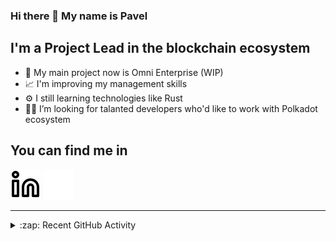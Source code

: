 ### Hi there 👋 My name is Pavel

## I'm a Project Lead in the blockchain ecosystem 

- 🚀 My main project now is Omni Enterprise (WIP)
- 📈 I'm improving my management skills
- ⚙️ I still learning technologies like Rust
- 🧑‍💻 I’m looking for talanted developers who'd like to work with Polkadot ecosystem

## You can find me in
[![website](./img/linkedin-light.svg)](https://www.linkedin.com/in/golovkinpl/)
[![website](./img/linkedin-dark.svg)](https://www.linkedin.com/in/golovkinpl/)

---

<details>
  <summary>:zap: Recent GitHub Activity</summary>
  
<!--START_SECTION:activity-->
1. 🎉 Merged PR [#585](https://github.com/novasamatech/metadata-portal/pull/585) in [novasamatech/metadata-portal](https://github.com/novasamatech/metadata-portal)
2. 🎉 Merged PR [#584](https://github.com/novasamatech/metadata-portal/pull/584) in [novasamatech/metadata-portal](https://github.com/novasamatech/metadata-portal)
3. 🗣 Commented on [#582](https://github.com/novasamatech/metadata-portal/issues/582#issuecomment-1865933901) in [novasamatech/metadata-portal](https://github.com/novasamatech/metadata-portal)
4. 🔒 Closed issue [#582](https://github.com/novasamatech/metadata-portal/issues/582) in [novasamatech/metadata-portal](https://github.com/novasamatech/metadata-portal)
5. 🔒 Closed issue [#581](https://github.com/novasamatech/metadata-portal/issues/581) in [novasamatech/metadata-portal](https://github.com/novasamatech/metadata-portal)
<!--END_SECTION:activity-->

</details>
